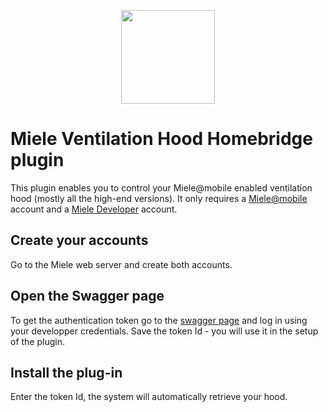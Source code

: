
<p align="center">

<img src="https://upload.wikimedia.org/wikipedia/commons/thumb/d/d0/Miele_Logo_M_Red_sRGB.png/1200px-Miele_Logo_M_Red_sRGB.png" width="150">

</p>


# Miele Ventilation Hood Homebridge plugin

This plugin enables you to control your Miele@mobile enabled ventilation hood (mostly all the high-end versions).
It only requires a [Miele@mobile](http://www.miele.com) account and a [Miele Developer](http://www.miele.com/developer) account.

## Create your accounts

Go to the Miele web server and create both accounts.

## Open the Swagger page

To get the authentication token go to the [swagger page](https://www.miele.com/developer/swagger-ui/swagger.html) and log in using your developper credentials.
Save the token Id - you will use it in the setup of the plugin.

## Install the plug-in

Enter the token Id, the system will automatically retrieve your hood.


